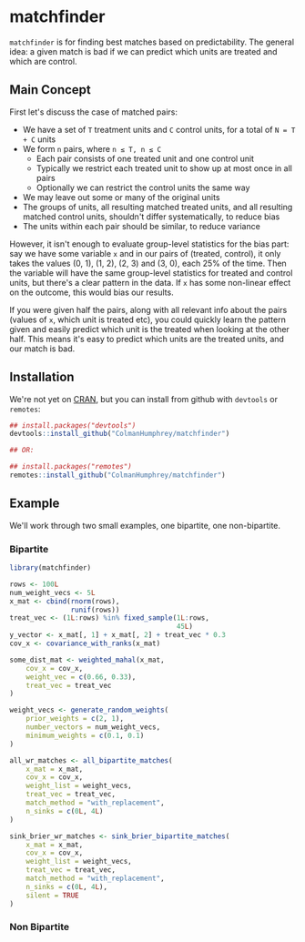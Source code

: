 # matchfinder

<!-- badges: start -->
<!-- badges: end -->

`matchfinder` is for finding best matches based on predictability. The
general idea: a given match is bad if we can predict which units are
treated and which are control.

## Main Concept

First let's discuss the case of matched pairs:

- We have a set of `T` treatment units and `C` control units,
  for a total of `N = T + C` units
- We form `n` pairs, where `n ≤ T, n ≤ C`
  - Each pair consists of one treated unit and one control unit
  - Typically we restrict each treated unit to show up at most once in all pairs
  - Optionally we can restrict the control units the same way
- We may leave out some or many of the original units
- The groups of units, all resulting matched treated units, and all resulting
  matched control units, shouldn't differ systematically, to reduce bias
- The units within each pair should be similar, to reduce variance

However, it isn't enough to evaluate group-level statistics for the
bias part: say we have some variable `x` and in our pairs of (treated,
control), it only takes the values (0, 1), (1, 2), (2, 3) and (3, 0),
each 25% of the time. Then the variable will have the same group-level
statistics for treated and control units, but there's a clear pattern
in the data. If `x` has some non-linear effect on the outcome, this
would bias our results.

If you were given half the pairs, along with all relevant info about
the pairs (values of `x`, which unit is treated etc), you could
quickly learn the pattern given and easily predict which unit is the
treated when looking at the other half. This means it's easy to predict
which units are the treated units, and our match is bad.

## Installation

We're not yet on [CRAN](https://CRAN.R-project.org), but you can install
from github with `devtools` or `remotes`:

``` r
## install.packages("devtools")
devtools::install_github("ColmanHumphrey/matchfinder")

## OR:

## install.packages("remotes")
remotes::install_github("ColmanHumphrey/matchfinder")
```

## Example

We'll work through two small examples, one bipartite, one
non-bipartite.

### Bipartite

```r
library(matchfinder)

rows <- 100L
num_weight_vecs <- 5L
x_mat <- cbind(rnorm(rows),
               runif(rows))
treat_vec <- (1L:rows) %in% fixed_sample(1L:rows,
                                         45L)
y_vector <- x_mat[, 1] + x_mat[, 2] + treat_vec * 0.3
cov_x <- covariance_with_ranks(x_mat)

some_dist_mat <- weighted_mahal(x_mat,
    cov_x = cov_x,
    weight_vec = c(0.66, 0.33),
    treat_vec = treat_vec
)

weight_vecs <- generate_random_weights(
    prior_weights = c(2, 1),
    number_vectors = num_weight_vecs,
    minimum_weights = c(0.1, 0.1)
)

all_wr_matches <- all_bipartite_matches(
    x_mat = x_mat,
    cov_x = cov_x,
    weight_list = weight_vecs,
    treat_vec = treat_vec,
    match_method = "with_replacement",
    n_sinks = c(0L, 4L)
)

sink_brier_wr_matches <- sink_brier_bipartite_matches(
    x_mat = x_mat,
    cov_x = cov_x,
    weight_list = weight_vecs,
    treat_vec = treat_vec,
    match_method = "with_replacement",
    n_sinks = c(0L, 4L),
    silent = TRUE
)
```


### Non Bipartite
